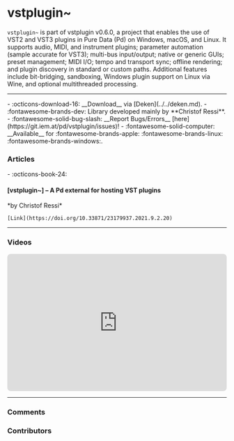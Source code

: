# vstplugin~

`vstplugin~` is part of vstplugin v0.6.0, a project that enables the use of VST2 and VST3 plugins in Pure Data (Pd) on Windows, macOS, and Linux. It supports audio, MIDI, and instrument plugins; parameter automation (sample accurate for VST3); multi-bus input/output; native or generic GUIs; preset management; MIDI I/O; tempo and transport sync; offline rendering; and plugin discovery in standard or custom paths. Additional features include bit-bridging, sandboxing, Windows plugin support on Linux via Wine, and optional multithreaded processing.

---
<div class="grid cards" markdown>
- :octicons-download-16: __Download__ via [Deken](../../deken.md).
- :fontawesome-brands-dev: Library developed mainly by **Christof Ressi**.
- :fontawesome-solid-bug-slash: __Report Bugs/Errors__ [here](https://git.iem.at/pd/vstplugin/issues)!
- :fontawesome-solid-computer: __Available__ for :fontawesome-brands-apple: :fontawesome-brands-linux: :fontawesome-brands-windows:.
</div><h3>Articles</h3>

<div class="grid cards" markdown>
- :octicons-book-24: 
    <h4>[vstplugin~] – A Pd external for hosting VST plugins</h4>
    *by Christof Ressi*

    [Link](https://doi.org/10.33871/23179937.2021.9.2.20)
</div>

---
<h3>Videos</h3>

<div style="display: flex; justify-content: center; gap: 20px;">
    <iframe style="border-radius: 8px" width="560" height="315"
        src="https://www.youtube.com/embed/Cs0NPime0kU"
        title="YouTube video player" frameborder="0"
        allow="accelerometer; autoplay; clipboard-write; encrypted-media; gyroscope; picture-in-picture; web-share"
        referrerpolicy="strict-origin-when-cross-origin" allowfullscreen></iframe>
</div>



---

<h3>Comments</h3>

<script src="https://giscus.app/client.js"
    data-repo="charlesneimog/Awesome-PD"
    data-repo-id="R_kgDOLaunFg"
    data-category="Comments"
    data-category-id="DIC_kwDOLaunFs4CnXHy"
    data-mapping="title"
    data-strict="0"
    data-reactions-enabled="1"
    data-emit-metadata="0"
    data-input-position="bottom"
    data-theme="preferred_color_scheme"
    data-lang="en"
    data-loading="lazy"
    crossorigin="anonymous"
    async>
</script>
    
<h3>Contributors</h3>

<div id="avatars"></div>

<script>
const nicknames = ["charlesneimog"];
const container = document.getElementById('avatars');
nicknames.forEach(nick => {
  const link = document.createElement('a');
  link.href = `https://github.com/${nick}`;
  link.target = '_blank'; // opens in new tab
  const img = document.createElement('img');
  img.src = `https://github.com/${nick}.png`;
  img.alt = nick;
  img.className = 'avatar';
  link.appendChild(img);
  container.appendChild(link);
});
</script>
    